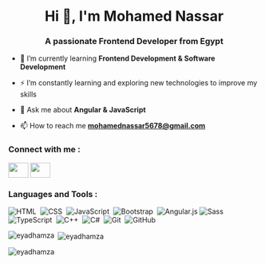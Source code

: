<h1 align="center">Hi 👋, I'm Mohamed Nassar </h1>
<h3 align="center">A passionate Frontend Developer from Egypt</h3>

- 🌱 I’m currently learning **Frontend Development & Software Development**
  
- ⚡ I’m constantly learning and exploring new technologies to improve my skills

- 💬 Ask me about **Angular & JavaScript**

- 📫 How to reach me **mohamednassar5678@gmail.com** 

<h3 align="left">Connect with me : </h3>
<p align="left">
  
<a href="https://www.linkedin.com/in/mohamed-nassar-21312320b" target="blank"><img align="center" src="https://raw.githubusercontent.com/rahuldkjain/github-profile-readme-generator/master/src/images/icons/Social/linked-in-alt.svg"  height="30" width="40" /></a>
<a href="https://t.me/MohamedNassar14" target="blank"><img align="center" src="https://raw.githubusercontent.com/rahuldkjain/github-profile-readme-generator/master/src/images/icons/Social/telegram.svg"  height="30" width="40" /></a>
</p> 

### <h3 align="left">Languages and Tools : </h3> 
![HTML](https://img.shields.io/badge/-HTML-05122A?style=flat&logo=HTML5)&nbsp;
![CSS](https://img.shields.io/badge/-CSS-05122A?style=flat&logo=CSS3&logoColor=1572B6)&nbsp;
![JavaScript](https://img.shields.io/badge/-JavaScript-05122A?style=flat&logo=javascript)&nbsp;
![Bootstrap](https://img.shields.io/badge/-Bootstrap-05122A?style=flat&logo=bootstrap&logoColor=563D7C)&nbsp; 
![Angular.js](https://img.shields.io/badge/-Angular-05122A?style=flat&logo=angular)
![Sass](https://img.shields.io/badge/-Sass-05122A?style=flat&logo=sass)&nbsp;
![TypeScript](https://img.shields.io/badge/-TypeScript-05122A?style=flat&logo=typescript)&nbsp;
![C++](https://img.shields.io/badge/-C++-05122A?style=flat&logo=cplusplus)&nbsp;
![C#](https://img.shields.io/badge/-C#-05122A?style=flat&logo=csharp)&nbsp;
![Git](https://img.shields.io/badge/-Git-05122A?style=flat&logo=git)&nbsp;
![GitHub](https://img.shields.io/badge/-GitHub-05122A?style=flat&logo=github)&nbsp;



<p><img align="left" src="https://github-readme-stats.vercel.app/api/top-langs?username=eyadhamza&show_icons=true&locale=en&layout=compact" alt="eyadhamza" /></p>

<p>&nbsp;<img align="center" src="https://github-readme-stats.vercel.app/api?username=eyadhamza&show_icons=true&locale=en" alt="eyadhamza" /></p>

<p><img align="center" src="https://github-readme-streak-stats.herokuapp.com/?user=eyadhamza&" alt="eyadhamza" /></p>
